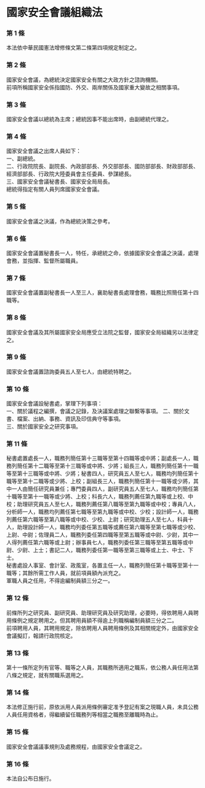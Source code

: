 # 國家安全會議組織法

### 第 1 條

本法依中華民國憲法增修條文第二條第四項規定制定之。

### 第 2 條

國家安全會議，為總統決定國家安全有關之大政方針之諮詢機關。      
前項所稱國家安全係指國防、外交、兩岸關係及國家重大變故之相關事項。

### 第 3 條

國家安全會議以總統為主席；總統因事不能出席時，由副總統代理之。

### 第 4 條

國家安全會議之出席人員如下：                                    
一、副總統。                                                    
二、行政院院長、副院長、內政部部長、外交部部長、國防部部長、財政部部長、經濟部部長、行政院大陸委員會主任委員、參謀總長。    
三、國家安全會議秘書長、國家安全局局長。                        
總統得指定有關人員列席國家安全會議。

### 第 5 條

國家安全會議之決議，作為總統決策之參考。

### 第 6 條

國家安全會議置秘書長一人，特任，承總統之命，依據國家安全會議之決議，處理會務，並指揮、監督所屬職員。

### 第 7 條

國家安全會議置副秘書長一人至三人，襄助秘書長處理會務，職務比照簡任第十四職等。

### 第 8 條

國家安全會議及其所屬國家安全局應受立法院之監督，國家安全局組織另以法律定之。

### 第 9 條

國家安全會議置諮詢委員五人至七人，由總統特聘之。

### 第 10 條

國家安全會議設秘書處，掌理下列事項：                       
一、關於議程之編撰，會議之記錄，及決議案處理之聯繫等事項。 
二、關於文書、檔案、出納、事務、資訊及印信典守等事項。     
三、關於國家安全之研究事項。

### 第 11 條

秘書處置處長一人，職務列簡任第十三職等至第十四職等或中將；副處長一人，職務列簡任第十二職等至第十三職等或中將、少將；組長三人，職務列簡任第十一職等至第十三職等或中將、少將；秘書四人，研究員五人至七人，職務均列簡任第十職等至第十二職等或少將、上校；副組長三人，職務列簡任第十一職等或少將，其中一人由簡任研究員兼任；專門委員四人，副研究員五人至七人，職務均列簡任第十職等至第十一職等或少將、上校；科長六人，職務列薦任第九職等或上校、中校；助理研究員五人至七人，職務列薦任第八職等至第九職等或中校；專員八人，分析師一人，職務均列薦任第七職等至第九職等或中校、少校；設計師一人，職務列薦任第六職等至第八職等或中校、少校、上尉；研究助理五人至七人，科員十人，助理設計師一人，職務均列委任第五職等或薦任第六職等至第七職等或少校、上尉、中尉；佐理員二人，職務列委任第四職等至第五職等或中尉、少尉，其中一人得列薦任第六職等或上尉；辦事員七人，職務列委任第三職等至第五職等或中尉、少尉、上士；書記二人，職務列委任第一職等至第三職等或上士、中士、下士。                     
秘書處設人事室、會計室、政風室，各置主任一人，職務列簡任第十職等至第十一職等；其餘所需工作人員，就前項員額內派充之。            
軍職人員之任用，不得逾編制員額三分之一。

### 第 12 條

前條所列之研究員、副研究員、助理研究員及研究助理，必要時，得依聘用人員聘用條例之規定聘用之。但其聘用員額不得逾上列職稱編制員額三分之二。                                          
前項聘用人員，其聘用規定，除依聘用人員聘用條例及其相關規定外，由國家安全會議擬訂，報請行政院核定。

### 第 13 條

第十一條所定列有官等、職等之人員，其職務所適用之職系，依公務人員任用法第八條之規定，就有關職系選用之。

### 第 14 條

本法修正施行前，原依派用人員派用條例審定准予登記有案之現職人員，未具公務人員任用資格者，得繼續留任職務列等相當之職務至離職時為止。

### 第 15 條

國家安全會議議事規則及處務規程，由國家安全會議定之。

### 第 16 條

本法自公布日施行。
